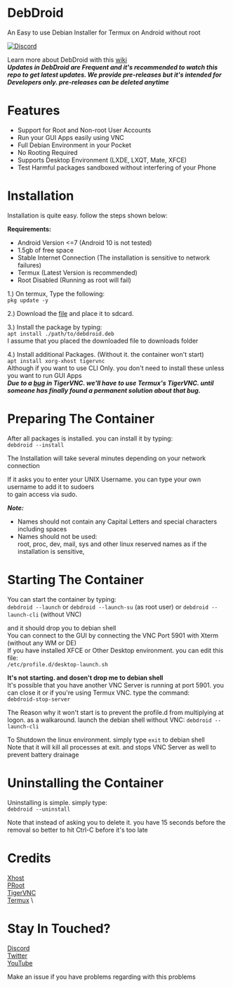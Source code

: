 # DebDroid
An Easy to use Debian Installer for Termux on Android without root

[![Discord](https://img.shields.io/discord/591914197219016707.svg?label=&logo=discord&logoColor=ffffff&color=7389D8&labelColor=6A7EC2)](https://bit.ly/WMCBDiscord)

Learn more about DebDroid with this [wiki](https://github.com/WMCB-Tech/DebDroid/wiki) \
***Updates in DebDroid are Frequent and it's recommended to watch this repo to get latest updates. We provide pre-releases but it's intended for Developers only. pre-releases can be deleted anytime***

# Features
* Support for Root and Non-root User Accounts
* Run your GUI Apps easily using VNC
* Full Debian Environment in your Pocket
* No Rooting Required
* Supports Desktop Environment (LXDE, LXQT, Mate, XFCE)
* Test Harmful packages sandboxed without interfering of your Phone

# Installation
Installation is quite easy. follow the steps shown below:

**Requirements:**
* Android Version <=7 (Android 10 is not tested)
* 1.5gb of free space
* Stable Internet Connection (The installation is sensitive to network failures)
* Termux (Latest Version is recommended)
* Root Disabled (Running as root will fail)

1.) On termux, Type the following: \
`pkg update -y`

2.) Download the [file](https://github.com/WMCB-Tech/DebDroid/releases/download/v2.13-R2/debdroid-2.13-R2.deb) and place it to sdcard.

3.) Install the package by typing: \
`apt install ./path/to/debdroid.deb` \
I assume that you placed the downloaded file to downloads folder

4.) Install additional Packages. (Without it. the container won't start) \
`apt install xorg-xhost tigervnc` \
Although if you want to use CLI Only. you don't need to install these unless you want to run GUI Apps \
***Due to a [bug](https://github.com/TigerVNC/tigervnc/issues/800) in TigerVNC. we'll have to use Termux's TigerVNC. until someone has finally found a permanent solution about that bug.***

# Preparing The Container
After all packages is installed. you can install it by typing: \
```debdroid --install```

The Installation will take several minutes depending on your network connection

If it asks you to enter your UNIX Username. you can type your own username to add it to sudoers \
to gain access via sudo.

***Note:***
* Names should not contain any Capital Letters and special characters including spaces
* Names should not be used: \
 root, proc, dev, mail, sys and other linux reserved names as if the installation is sensitive,
 
 # Starting The Container
 You can start the container by typing: \
 ```debdroid --launch``` or ```debdroid --launch-su``` (as root user) or ```debdroid --launch-cli``` (without VNC)
 
 and it should drop you to debian shell \
 You can connect to the GUI by connecting the VNC Port 5901 with Xterm (without any WM or DE) \
 If you have installed XFCE or Other Desktop environment. you can edit this file: \
 `/etc/profile.d/desktop-launch.sh`
 
 **It's not starting. and dosen't drop me to debian shell** \
 It's possible that you have another VNC Server is running at port 5901. you can close it or
 if you're using Termux VNC. type the command: \
 `debdroid-stop-server`
 
 The Reason why it won't start is to prevent the profile.d from multiplying at logon. as a walkaround. launch the debian shell without VNC:
 `debdroid --launch-cli`
 
 To Shutdown the linux environment. simply type `exit` to debian shell \
 Note that it will kill all processes at exit. and stops VNC Server as well to prevent battery drainage
 
 # Uninstalling the Container
 Uninstalling is simple. simply type: \
 `debdroid --uninstall`
 
 Note that instead of asking you to delete it. you have 15 seconds before the removal so better to hit Ctrl-C before it's too late

# Credits
[Xhost](https://www.computerhope.com/unix/xhost.htm) \
[PRoot](https://proot-me.github.io/) \
[TigerVNC](https://tigervnc.org/) \
[Termux](https://termux.com/) \


# Stay In Touched?
[Discord](http://bit.ly/WMCBDiscord) \
[Twitter](http://twitter.com/wmcbtech30)\
[YouTube](https://www.youtube.com/wmcbtech) 

Make an issue if you have problems regarding with this problems
